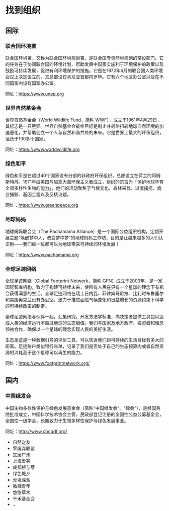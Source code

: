 # 找到组织



## 国际

### 联合国环境署

联合国环境署，又称为联合国环境规划署，是联合国专责环境规划的常设部门。它的任务在于协调联合国的环境计划、帮助发展中国家实施利于环境保护的政策以及鼓励可持续发展，促进有利环境保护的措施。它是在1972年6月的联合国人类环境会议上决定设立的。其总部设在肯尼亚首都内罗毕。它有六个地区办公室以及在不同国家内设有国家办公室。

网址：<https://www.unep.org>



### 世界自然基金会

世界自然基金会（World Wildlife Fund，简称 WWF），成立于1961年4月29日，其标志是一只熊猫。世界自然基金会最终目标是制止并最终扭转地球自然环境的加速恶化，并帮助创立一个人与自然和谐共处的未來。它是世界上最大的环保组织，活跃于100多个国家。

网址：<https://www.worldwildlife.org>



### 绿色和平

绿色和平是在超过40个国家设有分部的非政府环保组织，总部设立在荷兰的阿姆斯特丹。1971年由美国与加拿大裔环保主义者成立，组织的宗旨为「保护地球孕育全部多样性生物的能力」，他们的活动聚焦于气候变化、森林采伐、过度捕捞、商业捕鲸、基因工程以及反核议题。

网址：<https://www.greenpeace.org>



### 地球妈妈

地球妈妈联合会（The Pachamama Alliance）是一个国际公益组织机构，定期开展主题“唤醒梦中人，改变梦中梦”的地球妈妈工作坊，目的是让越来越多的人们认识到——我们每一位都可以为地球带来可持续的环境发展！

网址：<https://www.pachamama.org>


### 全球足迹网络

全球足迹网络（Global Footprint Network，简称 GFN）成立于2003年，是一家国际智库机构，致力于构建可持续未来，使所有人民在只有一个星球的理念下有机会获得满意的生活。全球足迹网络在瑞士日内瓦、菲律宾马尼拉、比利时布鲁塞尔和美国奥克兰设有办公室，致力于推进面临气候变化和日益增长的资源约束下科学的可持续政策的制定。

全球足迹网络与伙伴一起，汇集研究，开发方法学标准，向决策者提供工具包以达成人类的经济运行不超过地球的生态限值。我们与国家及地方政府、投资者和理念领袖合作，确保以一个星球的理念实现人民的美好生活。

生态足迹是一种数据引导的评价工具，可以告诉我们距可持续的生活目标有多大的距离。足迹账户类似银行账单，记录了我们是否处于自己的生态预算内或者自然资源的消耗高于这个星球可以再生的能力。

网址：<https://www.footprintnetwork.org/>


## 国内

### 中国绿发会

中国生物多样性保护与绿色发展基金会（简称“中国绿发会”、“绿会”），是经国务院批准成立，中国科学技术协会主管，民政部登记注册的全国性公益公募基金会，全国性一级学会，长期致力于生物多样性保护与绿色发展事业。

网址：<http://www.cbcgdf.org/>


- 自然之友
- 零废弃联盟
- 宜居广州
- 上海爱芬
- 成都根与芽
- 绿色城乡
- 无境深蓝
- 微辣青年
- 悠悠草木
- 千禾基金会
- ...